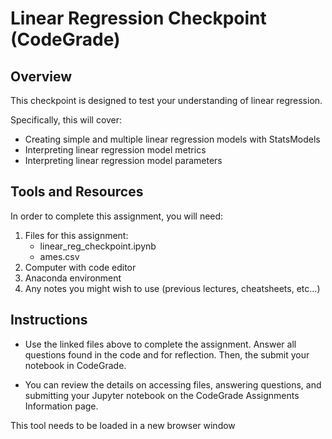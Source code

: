 # Linear Regression Checkpoint (CodeGrade)

## Overview
This checkpoint is designed to test your understanding of linear regression.

Specifically, this will cover:

- Creating simple and multiple linear regression models with StatsModels
- Interpreting linear regression model metrics
- Interpreting linear regression model parameters

## Tools and Resources 
In order to complete this assignment, you will need:

1. Files for this assignment:
    - linear_reg_checkpoint.ipynb
    - ames.csv
2. Computer with code editor
3. Anaconda environment
4. Any notes you might wish to use (previous lectures, cheatsheets, etc…)

## Instructions
- Use the linked files above to complete the assignment. Answer all questions found in the code and for reflection. Then, the submit your notebook in CodeGrade.

- You can review the details on accessing files, answering questions, and submitting your Jupyter notebook on the CodeGrade Assignments Information page.

This tool needs to be loaded in a new browser window